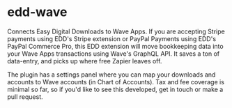 # edd-wave

Connects Easy Digital Downloads to Wave Apps. If you are accepting Stripe payments using EDD's Stripe extension or PayPal Payments using EDD's PayPal Commerce Pro, this EDD extension will move bookkeeping data into your Wave Apps transactions using Wave's GraphQL API. It saves a ton of data-entry, and picks up where free Zapier leaves off.

The plugin has a settings panel where you can map your downloads and accounts to Wave accounts (in Chart of Accounts). Tax and fee coverage is minimal so far, so if you'd like to see this developed, get in touch or make a pull request.
